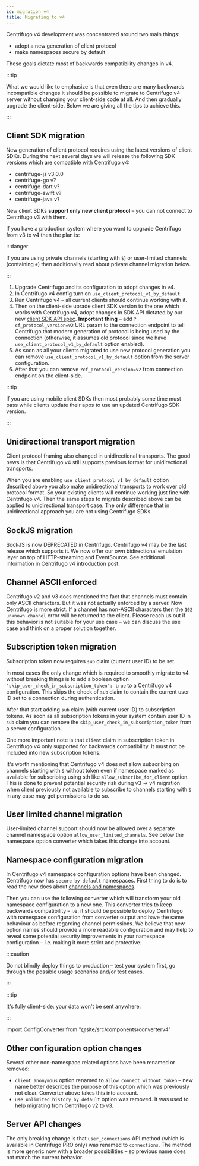 ```yaml
---
id: migration_v4
title: Migrating to v4
---
```


Centrifugo v4 development was concentrated around two main things:

* adopt a new generation of client protocol
* make namespaces secure by default

These goals dictate most of backwards compatibility changes in v4.

:::tip

What we would like to emphasize is that even there are many backwards incompatible changes it should be possible to migrate to Centrifugo v4 server without changing your client-side code at all. And then gradually upgrade the client-side. Below we are giving all the tips to achieve this.

:::

## Client SDK migration

New generation of client protocol requires using the latest versions of client SDKs. During the next several days we will release the following SDK versions which are compatible with Centrifugo v4:

* centrifuge-js v3.0.0
* centrifuge-go v?
* centrifuge-dart v?
* centrifuge-swift v?
* centrifuge-java v?

New client SDKs **support only new client protocol** – you can not connect to Centrifugo v3 with them.

If you have a production system where you want to upgrade Centrifugo from v3 to v4 then the plan is:

:::danger

If you are using private channels (starting with `$`) or user-limited channels (containing `#`) then additionally read about private channel migration below.

:::

1. Upgrade Centrifugo and its configuration to adopt changes in v4.
1. In Centrifugo v4 config turn on `use_client_protocol_v1_by_default`.
1. Run Centrifugo v4 – all current clients should continue working with it.
1. Then on the client-side uprade client SDK version to the one which works with Centrifugo v4, adopt changes in SDK API dictated by our new [client SDK API spec](../transports/client_api.md). **Important thing** – add `?cf_protocol_version=v2` URL param to the connection endpoint to tell Centrifugo that modern generation of protocol is being used by the connection (otherwise, it assumes old protocol since we have `use_client_protocol_v1_by_default` option enabled).
1. As soon as all your clients migrated to use new protocol generation you can remove `use_client_protocol_v1_by_default` option from the server configuration.
1. After that you can remove `?cf_protocol_version=v2` from connection endpoint on the client-side.

:::tip

If you are using mobile client SDKs then most probably some time must pass while clients update their apps to use an updated Centrifugo SDK version.

:::

## Unidirectional transport migration

Client protocol framing also changed in unidirectional transports. The good news is that Centrifugo v4 still supports previous format for unidirectional transports.

When you are enabling `use_client_protocol_v1_by_default` option described above you also make unidirectional transports to work over old protocol format. So your existing clients will continue working just fine with Centrifugo v4. Then the same steps to migrate described above can be applied to unidirectional transport case. The only difference that in unidirectional approach you are not using Centrifugo SDKs.

## SockJS migration

SockJS is now DEPRECATED in Centrifugo. Centrifugo v4 may be the last release which supports it. We now offer our own bidirectional emulation layer on top of HTTP-streaming and EventSource. See additional information in Centrifugo v4 introduction post.

## Channel ASCII enforced

Centrifugo v2 and v3 docs mentioned the fact that channels must contain only ASCII characters. But it was not actually enforced by a server. Now Centrifugo is more strict. If a channel has non-ASCII characters then the `102 unknown channel` error will be returned to the client. Please reach us out if this behavior is not suitable for your use case – we can discuss the use case and think on a proper solution together.

## Subscription token migration

Subscription token now requires `sub` claim (current user ID) to be set.

In most cases the only change which is required to smoothly migrate to v4 without breaking things is to add a boolean option `"skip_user_check_in_subscription_token": true` to a Centrifugo v4 configuration. This skips the check of `sub` claim to contain the current user ID set to a connection during authentication.

After that start adding `sub` claim (with current user ID) to subscription tokens. As soon as all subscription tokens in your system contain user ID in `sub` claim you can remove the `skip_user_check_in_subscription_token` from a server configuration.

One more important note is that `client` claim in subscription token in Centrifugo v4 only supported for backwards compatibility. It must not be included into new subscription tokens.

It's worth mentioning that Centrifugo v4 does not allow subscribing on channels starting with `$` without token even if namespace marked as available for subscribing using sth like `allow_subscribe_for_client` option. This is done to prevent potential security risk during v3 -> v4 migration when client previously not available to subscribe to channels starting with `$` in any case may get permissions to do so.

## User limited channel migration

User-limited channel support should now be allowed over a separate channel namespace option `allow_user_limited_channels`. See below the namespace option converter which takes this change into account.

## Namespace configuration migration

In Centrifugo v4 namespace configuration options have been changed. Centrifugo now has `secure by default` namespaces. First thing to do is to read the new docs about [channels and namespaces](../server/channels.md).

Then you can use the following converter which will transform your old namespace configuration to a new one. This converter tries to keep backwards compatibility – i.e. it should be possible to deploy Centrifugo with namespace configuration from converter output and have the same behaviour as before regarding channel permissions. We believe that new option names should provide a more readable configuration and may help to reveal some potential security improvements in your namespace configuration – i.e. making it more strict and protective.

:::caution

Do not blindly deploy things to production – test your system first, go through the possible usage scenarios and/or test cases.

:::

:::tip

It's fully client-side: your data won't be sent anywhere.

:::

import ConfigConverter from "@site/src/components/converterv4"

<ConfigConverter />

## Other configuration option changes

Several other non-namespace related options have been renamed or removed:

* `client_anonymous` option renamed to `allow_connect_without_token` – new name better describes the purpose of this option which was previously not clear. Converter above takes this into account.
* `use_unlimited_history_by_default` option was removed. It was used to help migrating from Centrifugo v2 to v3.

## Server API changes

The only breaking change is that `user_connections` API method (which is available in Centrifugo PRO only) was renamed to `connections`. The method is more generic now with a broader possibilities – so previous name does not match the current behavior.
